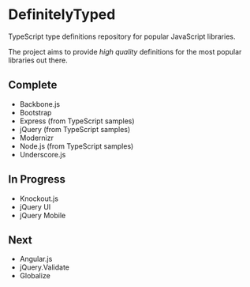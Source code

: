 DefinitelyTyped
===============

TypeScript type definitions repository for popular JavaScript libraries.

The project aims to provide *high quality* definitions for the most popular libraries out there.

Complete
--------
* Backbone.js
* Bootstrap
* Express (from TypeScript samples)
* jQuery (from TypeScript samples)
* Modernizr
* Node.js (from TypeScript samples)
* Underscore.js

In Progress
-----------
* Knockout.js
* jQuery UI
* jQuery Mobile

Next
----
* Angular.js
* jQuery.Validate
* Globalize